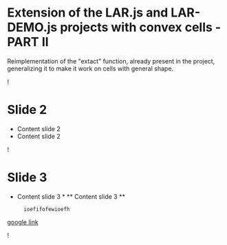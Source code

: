 Extension of the LAR.js and LAR-DEMO.js projects with convex cells - PART II
===
Reimplementation of the "extact" function, already present in the project, generalizing it to make it work on cells with general shape.

!

Slide 2 
===
* Content slide 2
* Content slide 2

!

Slide 3 
===
* Content slide 3 *
** Content slide 3 **

		ioefifofewioefh
[google link](www.google.com)

!
